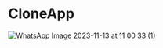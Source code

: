 # CloneApp

![WhatsApp Image 2023-11-13 at 11 00 33 (1)](https://github.com/Enescirpan/CloneApp/assets/103679770/ff684c13-cbba-48e1-b863-26e5a4d71f62)
